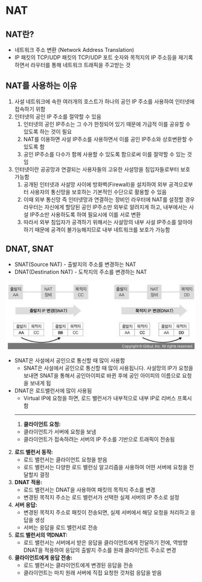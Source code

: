 # NAT

## NAT란?

- 네트워크 주소 변환 (Network Address Translation)
- IP 패킷의 TCP/UDP 패킷의 TCP/UDP 포트 숫자와 목적지의 IP 주소등을 재기록 하면서 라우터를 통해 네트워크 트래픽을 주고받는 것

## NAT를 사용하는 이유

1. 사설 네트워크에 속한 여러개의 호스트가 하나의 공인 IP 주소를 사용하여 인터넷에 접속하기 위함
2. 인터넷의 공인 IP 주소를 절약할 수 있음
    1. 인터넷의 공인 IP주소는 그 수가 한정되어 있기 때문에 가급적 이를 공유할 수 있도록 하는 것이 필요
    2. NAT를 이용하면 사설 IP주소를 사용하면서 이를 공인 IP주소와 상호변환할 수 있도록 함
    3. 공인 IP주소를 다수가 함께 사용할 수 있도록 함으로써 이를 절약할 수 있는 것임
3. 인터넷이란 공공망과 연결되는 사용자들의 고유한 사설망을 침입자들로부터 보호 가능함
    1.  공개된 인터넷과 사설망 사이에 방화벽(Firewall)을 설치하여 외부 공격으로부터 사용자의 통신망을 보호하는 기본적인 수단으로 활용할 수 있음
    2. 이때 외부 통신망 즉 인터넷망과 연결하는 장비인 라우터에 NAT를 설정할 경우 라우터는 자신에게 할당된 공인 IP주소만 외부로 알려지게 하고, 내부에서는 사설 IP주소만 사용하도록 하여 필요시에 이를 서로 변환
    3. 따라서 외부 침입자가 공격하기 위해서는 사설망의 내부 사설 IP주소를 알아야 하기 때문에 공격이 불가능해지므로 내부 네트워크를 보호가 가능함

## DNAT, SNAT

- SNAT(Source NAT) - 출발지의 주소를 변경하는 NAT
- DNAT(Destination NAT) - 도착지의 주소를 변경하는 NAT

<img src="./image/nat1.png" alt="Alt123" width="600">

- SNAT은 사설에서 공인으로 통신할 때 많이 사용함
    - SNAT은 사설에서 공인으로 통신할 때 많이 사용됩니다. 사설망의 IP가 요청을 보내면 SNAT을 통해서 공인아이피로 바뀐 후에 공인 아이피의 이름으로 요청을 보내게 됩
- DNAT은 로드밸런서에 많이 사용됨
    - Virtual IP에 요청을 하면, 로드 밸런서가 내부적으로 내부 IP로 리버스 프록시함
    ---
    1. **클라이언트 요청:**
    - 클라이언트가 서버에 요청을 보냄
    - 클라이언트가 접속하려는 서버의 IP 주소를 기반으로 트래픽이 전송됨
2. **로드 밸런서 동작:**
    - 로드 밸런서는 클라이언트 요청을 받음
    - 로드 밸런서는 다양한 로드 밸런싱 알고리즘을 사용하여 어떤 서버에 요청을 전달할지 결정
3. **DNAT 적용:**
    - 로드 밸런서는 DNAT을 사용하여 패킷의 목적지 주소를 변경
    - 변경된 목적지 주소는 로드 밸런서가 선택한 실제 서버의 IP 주소로 설정
4. **서버 응답:**
    - 변경된 목적지 주소로 패킷이 전송되면, 실제 서버에서 해당 요청을 처리하고 응답을 생성
    - 서버는 응답을 로드 밸런서로 전송
5. **로드 밸런서의 역DNAT:**
    - 로드 밸런서는 서버에서 받은 응답을 클라이언트에게 전달하기 전에, 역방향 DNAT을 적용하여 응답의 출발지 주소를 원래 클라이언트 주소로 변경
6. **클라이언트에게 응답 전송:**
    - 로드 밸런서는 클라이언트에게 변경된 응답을 전송
    - 클라이언트는 마치 원래 서버에 직접 요청한 것처럼 응답을 받음